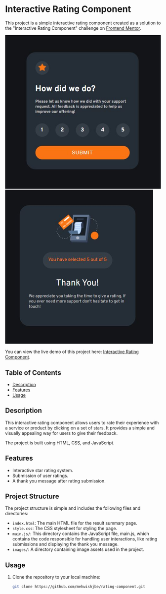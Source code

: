# Interactive Rating Component

This project is a simple interactive rating component created as a solution to the "Interactive Rating Component" challenge on [Frontend Mentor](https://www.frontendmentor.io/challenges/interactive-rating-component-koxpeBUmI).

![Rating Component Preview](./images/ratingCard.JPG) ![Rating Component Preview](./images/thankYouCard.JPG)


You can view the live demo of this project here: [Interactive Rating Component](https://mehwishjbe.github.io/rating-component/).

## Table of Contents

- [Description](#description)
- [Features](#features)
- [Usage](#usage)

## Description

This interactive rating component allows users to rate their experience with a service or product by clicking on a set of stars. It provides a simple and visually appealing way for users to give their feedback.

The project is built using HTML, CSS, and JavaScript.

## Features

- Interactive star rating system.
- Submission of user ratings.
- A thank you message after rating submission.

## Project Structure

The project structure is simple and includes the following files and directories:

- `index.html`: The main HTML file for the result summary page.
- `style.css`: The CSS stylesheet for styling the page.
- `main.js/`: This directory contains the JavaScript file, main.js, which contains the code responsible for handling user interactions, like rating submissions and displaying the thank you message.
- `images/`: A directory containing image assets used in the project.

## Usage

1. Clone the repository to your local machine:

   ```bash
   git clone https://github.com/mehwishjbe/rating-component.git
